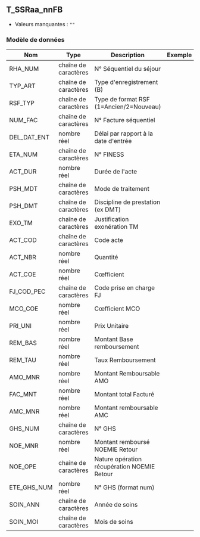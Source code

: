 <!-- SPDX-License-Identifier: MPL-2.0 -->
## T_SSRaa_nnFB

- Valeurs manquantes : `""`

### Modèle de données

|Nom|Type|Description|Exemple|Propriétés|
|-|-|-|-|-|
|RHA_NUM|chaîne de caractères|N° Séquentiel du séjour|||
|TYP_ART|chaîne de caractères|Type d'enregistrement (B)|||
|RSF_TYP|chaîne de caractères|Type de format RSF (1=Ancien/2=Nouveau)|||
|NUM_FAC|chaîne de caractères|N° Facture séquentiel|||
|DEL_DAT_ENT|nombre réel|Délai par rapport à la date d'entrée|||
|ETA_NUM|chaîne de caractères|N° FINESS|||
|ACT_DUR|nombre réel|Durée de l'acte|||
|PSH_MDT|chaîne de caractères|Mode de traitement|||
|PSH_DMT|chaîne de caractères|Discipline de prestation (ex DMT)|||
|EXO_TM|chaîne de caractères|Justification exonération TM|||
|ACT_COD|chaîne de caractères|Code acte|||
|ACT_NBR|nombre réel|Quantité|||
|ACT_COE|nombre réel|Cœfficient|||
|FJ_COD_PEC|chaîne de caractères|Code prise en charge FJ|||
|MCO_COE|nombre réel|Cœfficient MCO|||
|PRI_UNI|nombre réel|Prix Unitaire|||
|REM_BAS|nombre réel|Montant Base remboursement|||
|REM_TAU|nombre réel|Taux Remboursement|||
|AMO_MNR|nombre réel|Montant Remboursable AMO|||
|FAC_MNT|nombre réel|Montant total Facturé|||
|AMC_MNR|nombre réel|Montant remboursable AMC|||
|GHS_NUM|chaîne de caractères|N° GHS|||
|NOE_MNR|nombre réel|Montant remboursé NOEMIE Retour|||
|NOE_OPE|chaîne de caractères|Nature opération récupération NOEMIE Retour|||
|ETE_GHS_NUM|nombre réel|N° GHS (format num)|||
|SOIN_ANN|chaîne de caractères|Année de soins|||
|SOIN_MOI|chaîne de caractères|Mois de soins|||
